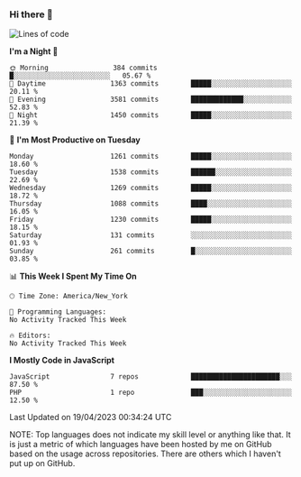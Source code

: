 ### Hi there 👋

<!--
**LynxJinxxy/LynxJinxxy** is a ✨ _special_ ✨ repository because its `README.md` (this file) appears on your GitHub profile.

Here are some ideas to get you started:

- 🔭 I’m currently working on ...
- 🌱 I’m currently learning ...
- 👯 I’m looking to collaborate on ...
- 🤔 I’m looking for help with ...
- 💬 Ask me about ...
- 📫 How to reach me: ...
- 😄 Pronouns: ...
- ⚡ Fun fact: ...
-->

<!--START_SECTION:waka-->
![Lines of code](https://img.shields.io/badge/From%20Hello%20World%20I%27ve%20Written-15.0%20million%20lines%20of%20code-blue)

**I'm a Night 🦉** 

```text
🌞 Morning                384 commits         █░░░░░░░░░░░░░░░░░░░░░░░░   05.67 % 
🌆 Daytime                1363 commits        █████░░░░░░░░░░░░░░░░░░░░   20.11 % 
🌃 Evening                3581 commits        █████████████░░░░░░░░░░░░   52.83 % 
🌙 Night                  1450 commits        █████░░░░░░░░░░░░░░░░░░░░   21.39 % 
```
📅 **I'm Most Productive on Tuesday** 

```text
Monday                   1261 commits        █████░░░░░░░░░░░░░░░░░░░░   18.60 % 
Tuesday                  1538 commits        ██████░░░░░░░░░░░░░░░░░░░   22.69 % 
Wednesday                1269 commits        █████░░░░░░░░░░░░░░░░░░░░   18.72 % 
Thursday                 1088 commits        ████░░░░░░░░░░░░░░░░░░░░░   16.05 % 
Friday                   1230 commits        █████░░░░░░░░░░░░░░░░░░░░   18.15 % 
Saturday                 131 commits         ░░░░░░░░░░░░░░░░░░░░░░░░░   01.93 % 
Sunday                   261 commits         █░░░░░░░░░░░░░░░░░░░░░░░░   03.85 % 
```


📊 **This Week I Spent My Time On** 

```text
🕑︎ Time Zone: America/New_York

💬 Programming Languages: 
No Activity Tracked This Week

🔥 Editors: 
No Activity Tracked This Week
```

**I Mostly Code in JavaScript** 

```text
JavaScript               7 repos             ██████████████████████░░░   87.50 % 
PHP                      1 repo              ███░░░░░░░░░░░░░░░░░░░░░░   12.50 % 
```




 Last Updated on 19/04/2023 00:34:24 UTC
<!--END_SECTION:waka-->
NOTE: Top languages does not indicate my skill level or anything like that. It is just a metric of which languages have been hosted by me on GitHub based on the usage across repositories. There are others which I haven't put up on GitHub.
